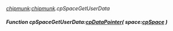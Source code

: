 _[chipmunk](../../modules/chipmunk/chipmunk-module.md):[chipmunk](../../modules/chipmunk/chipmunk-module.md).cpSpaceGetUserData_
##### Function cpSpaceGetUserData:[cpDataPointer](../../modules/chipmunk/chipmunk-cpdatapointer.md)( space:[cpSpace](../../modules/chipmunk/chipmunk-cpspace.md) )
